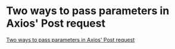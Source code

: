 # Two ways to pass parameters in Axios' Post request
[Two ways to pass parameters in Axios' Post request](https://aiwithcloud.com/2022/09/16/two_ways_to_pass_parameters_in_axios_post_request/)